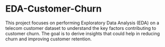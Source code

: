 # EDA-Customer-Churn
This project focuses on performing Exploratory Data Analysis (EDA) on a telecom customer dataset to understand the key factors contributing to customer churn. The goal is to derive insights that could help in reducing churn and improving customer retention.
